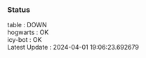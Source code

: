 ### Status


table : DOWN  
hogwarts : OK  
icy-bot : OK  
Latest Update : 2024-04-01 19:06:23.692679

